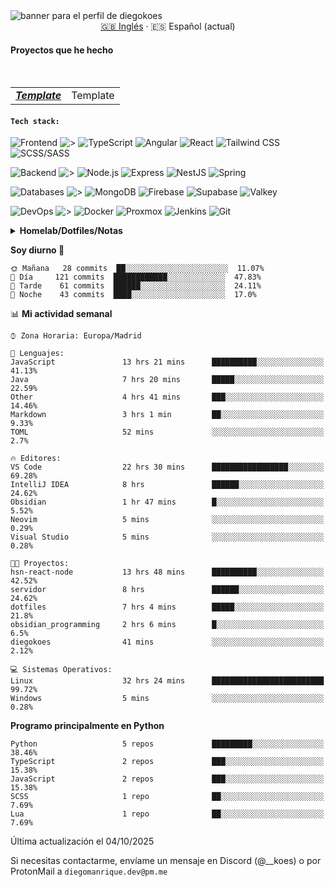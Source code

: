 <picture>
 <source media="(prefers-color-scheme: dark)" srcset="https://i.imgur.com/G5n6xUz.png">
 <source media="(prefers-color-scheme: light)" srcset="https://i.imgur.com/8gLfu4u.png">
 <img alt="banner para el perfil de diegokoes" src="https://i.imgur.com/G5n6xUz.png">
</picture>

<!-- Cambiador de idioma -->
<div align="center">
  <a href="./README.md">🇬🇧 Inglés</a> · <a>🇪🇸 Español (actual)</a>
</div>

#### Proyectos que he hecho

  <br>
  <table>
    <tbody>
      <tr>
        <td>
          <em>
            <strong><a href="#">Template</a></strong>
          </em>
        </td>
        <td>
Template         </td>
      </tr>
  </tbody>
  </table>

#### `Tech stack:`
<!-- Frontend -->
![Frontend   ](https://img.shields.io/badge/Frontend-20232a?style=for-the-badge&logo=terminal&logoColor=white)
![>](https://img.shields.io/badge/%3E-000000?style=for-the-badge&labelColor=000000&color=000000&logoColor=white&labelWidth=20)
![TypeScript](https://img.shields.io/badge/typescript-3178C6?style=for-the-badge&logo=typescript&logoColor=white)
![Angular](https://img.shields.io/badge/angular-7E22CE?style=for-the-badge&logo=angular&logoColor=white)
![React](https://img.shields.io/badge/react-20232a?style=for-the-badge&logo=react&logoColor=61DAFB)
![Tailwind CSS](https://img.shields.io/badge/tailwindcss-06B6D4?style=for-the-badge&logo=tailwindcss&logoColor=white)
![SCSS/SASS](https://img.shields.io/badge/scss-CC6699?style=for-the-badge&logo=sass&logoColor=white)
<!-- Backend -->
![Backend    ](https://img.shields.io/badge/Backend-20232a?style=for-the-badge&logo=terminal&logoColor=white)
![>](https://img.shields.io/badge/%3E-000000?style=for-the-badge&labelColor=000000&color=000000&logoColor=white&labelWidth=20)
![Node.js](https://img.shields.io/badge/node.js-339933?style=for-the-badge&logo=nodedotjs&logoColor=white)
![Express](https://img.shields.io/badge/express-000000?style=for-the-badge&logo=express&logoColor=white)
![NestJS](https://img.shields.io/badge/nestjs-E0234E?style=for-the-badge&logo=nestjs&logoColor=white)
![Spring](https://img.shields.io/badge/spring-6DB33F?style=for-the-badge&logo=spring&logoColor=white)
<!-- Databases -->
![Databases  ](https://img.shields.io/badge/BD's-20232a?style=for-the-badge&logo=terminal&logoColor=white)
![>](https://img.shields.io/badge/%3E-000000?style=for-the-badge&labelColor=000000&color=000000&logoColor=white&labelWidth=20)
![MongoDB](https://img.shields.io/badge/mongodb-4EA94B?style=for-the-badge&logo=mongodb&logoColor=white)
![Firebase](https://img.shields.io/badge/firebase-FFCA28?style=for-the-badge&logo=firebase&logoColor=black)
![Supabase](https://img.shields.io/badge/supabase-3ECF8E?style=for-the-badge&logo=supabase&logoColor=white)
![Valkey](https://img.shields.io/badge/valkey-DC382D?style=for-the-badge&logo=valkey&logoColor=white)
<!-- DevOps -->
![DevOps     ](https://img.shields.io/badge/DevOps-20232a?style=for-the-badge&logo=terminal&logoColor=white)
![>](https://img.shields.io/badge/%3E-000000?style=for-the-badge&labelColor=000000&color=000000&logoColor=white&labelWidth=20)
![Docker](https://img.shields.io/badge/docker-2496ED?style=for-the-badge&logo=docker&logoColor=white)
![Proxmox](https://img.shields.io/badge/proxmox-e57000?style=for-the-badge&logo=proxmox&logoColor=white)
![Jenkins](https://img.shields.io/badge/jenkins-D24939?style=for-the-badge&logo=jenkins&logoColor=white)
![Git](https://img.shields.io/badge/git-F05032?style=for-the-badge&logo=git&logoColor=white)

<details>
  <summary><strong>Homelab/Dotfiles/Notas</strong></summary>

  <table>
    <tbody>
      <tr>
        <td>
          <strong><a href="https://github.com/diegokoes/proxmox">proxmox</a></strong>
        </td>
        <td>Configuraciones y documentación relacionadas con Proxmox</td>
      </tr>
      <tr>
        <td>
          <strong><a href="https://github.com/diegokoes/dotfiles">dotfiles</a></strong>
        </td>
        <td>Mis dotfiles y la configuración del entorno</td>
      </tr>
      <tr>
        <td>
          <strong><a href="https://github.com/diegokoes/NOTES_programming">obsidian_programming</a></strong>
        </td>
        <td>Notas y vault de Obsidian sobre programación/tecnología</td>
      </tr>
    </tbody>
  </table>
</details>

<!--START_SECTION:waka_es-->
**Soy diurno 🐤**

```text
🌞 Mañana   28 commits  ██░░░░░░░░░░░░░░░░░░░░░░░  11.07%
🌆 Día     121 commits  ████████████░░░░░░░░░░░░░  47.83%
🌃 Tarde    61 commits  ██████░░░░░░░░░░░░░░░░░░░  24.11%
🌙 Noche    43 commits  ████░░░░░░░░░░░░░░░░░░░░░  17.0%
```

📊 **Mi actividad semanal**

```text
⌚︎ Zona Horaria: Europa/Madrid

💬 Lenguajes:
JavaScript               13 hrs 21 mins      ██████████░░░░░░░░░░░░░░░   41.13%
Java                     7 hrs 20 mins       █████░░░░░░░░░░░░░░░░░░░░   22.59%
Other                    4 hrs 41 mins       ███░░░░░░░░░░░░░░░░░░░░░░   14.46%
Markdown                 3 hrs 1 min         ██░░░░░░░░░░░░░░░░░░░░░░░   9.33%
TOML                     52 mins             ░░░░░░░░░░░░░░░░░░░░░░░░░   2.7%

🔥 Editores:
VS Code                  22 hrs 30 mins      █████████████████░░░░░░░░   69.28%
IntelliJ IDEA            8 hrs               ██████░░░░░░░░░░░░░░░░░░░   24.62%
Obsidian                 1 hr 47 mins        █░░░░░░░░░░░░░░░░░░░░░░░░   5.52%
Neovim                   5 mins              ░░░░░░░░░░░░░░░░░░░░░░░░░   0.29%
Visual Studio            5 mins              ░░░░░░░░░░░░░░░░░░░░░░░░░   0.28%

🐱‍💻 Proyectos:
hsn-react-node           13 hrs 48 mins      ██████████░░░░░░░░░░░░░░░   42.52%
servidor                 8 hrs               ██████░░░░░░░░░░░░░░░░░░░   24.62%
dotfiles                 7 hrs 4 mins        █████░░░░░░░░░░░░░░░░░░░░   21.8%
obsidian_programming     2 hrs 6 mins        █░░░░░░░░░░░░░░░░░░░░░░░░   6.5%
diegokoes                41 mins             ░░░░░░░░░░░░░░░░░░░░░░░░░   2.12%

💻 Sistemas Operativos:
Linux                    32 hrs 24 mins      █████████████████████████   99.72%
Windows                  5 mins              ░░░░░░░░░░░░░░░░░░░░░░░░░   0.28%

```

**Programo principalmente en Python**

```text
Python                   5 repos             █████████░░░░░░░░░░░░░░░░   38.46%
TypeScript               2 repos             ███░░░░░░░░░░░░░░░░░░░░░░   15.38%
JavaScript               2 repos             ███░░░░░░░░░░░░░░░░░░░░░░   15.38%
SCSS                     1 repo              ██░░░░░░░░░░░░░░░░░░░░░░░   7.69%
Lua                      1 repo              ██░░░░░░░░░░░░░░░░░░░░░░░   7.69%

```

 Última actualización el 04/10/2025

Si necesitas contactarme, envíame un mensaje en Discord (@__koes) o por ProtonMail a `diegomanrique.dev@pm.me`
<!--END_SECTION:waka_es-->
